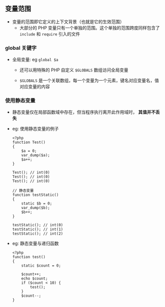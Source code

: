 ## 变量范围
* 变量的范围即它定义的上下文背景（也就是它的生效范围）
    * 大部分的 PHP 变量只有一个单独的范围。这个单独的范围跨度同样包含了 `include` 和 `require` 引入的文件


### global 关键字
* 全局变量: eg `global $a`
    * 还可以用特殊的 PHP 自定义 `$GLOBALS` 数组访问全局变量

    * `$GLOBALS` 是一个关联数组，每一个变量为一个元素，键名对应变量名，值对应变量的内容


### 使用静态变量
* 静态变量仅在局部函数域中存在，但当程序执行离开此作用域时， **其值并不丢失**

* eg: 使用静态变量的例子
    ```
    <?php
    function Test()
    {
        $a = 0;
        var_dump($a);
        $a++;
    }

    Test(); // int(0)
    Test(); // int(0)
    Test(); // int(0)

    // 静态变量
    function testStatic()
    {
        static $b = 0;
        var_dump($b);
        $b++;
    }

    testStatic(); // int(0)
    testStatic(); // int(1)
    testStatic(); // int(2)
    ```

* eg: 静态变量与递归函数
    ```
    <?php
    function test()
    {
        static $count = 0;

        $count++;
        echo $count;
        if ($count < 10) {
            test();
        }
        $count--;
    }
    ```
